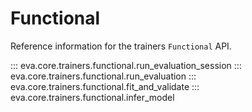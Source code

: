 # Functional

Reference information for the trainers `Functional` API.

::: eva.core.trainers.functional.run_evaluation_session
::: eva.core.trainers.functional.run_evaluation
::: eva.core.trainers.functional.fit_and_validate
::: eva.core.trainers.functional.infer_model